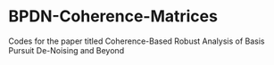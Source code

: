 # BPDN-Coherence-Matrices
Codes for the paper titled Coherence-Based Robust Analysis of Basis Pursuit De-Noising and Beyond

